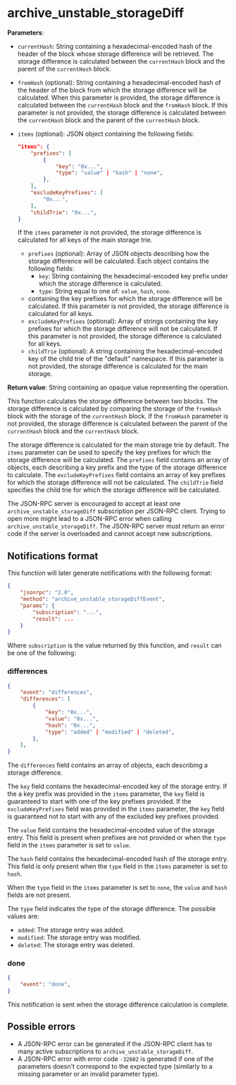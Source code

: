 # archive_unstable_storageDiff

**Parameters**:

- `currentHash`: String containing a hexadecimal-encoded hash of the header of the block whose storage difference will be retrieved. The storage difference is calculated between the `currentHash` block and the parent of the `currentHash` block.

- `fromHash` (optional): String containing a hexadecimal-encoded hash of the header of the block from which the storage difference will be calculated. When this parameter is provided, the storage difference is calculated between the `currentHash` block and the `fromHash` block. If this parameter is not provided, the storage difference is calculated between the `currentHash` block and the parent of the `currentHash` block.

- `items` (optional): JSON object containing the following fields:

    ```json
    "items": {
        "prefixes": [
            {
                "key": "0x...",
                "type": "value" | "hash" | "none",
            },
        ],
        "excludeKeyPrefixes": [
            "0x...",
        ],
        "childTrie": "0x...",
    }
    ```

  If the `items` parameter is not provided, the storage difference is calculated for all keys of the main storage trie.
  - `prefixes` (optional): Array of JSON objects describing how the storage difference will be calculated. Each object contains the following fields:
    - `key`: String containing the hexadecimal-encoded key prefix under which the storage difference is calculated.
    - `type`: String equal to one of: `value`, `hash`, `none`.
  - containing the key prefixes for which the storage difference will be calculated. If this parameter is not provided, the storage difference is calculated for all keys.
  - `excludeKeyPrefixes` (optional): Array of strings containing the key prefixes for which the storage difference will not be calculated. If this parameter is not provided, the storage difference is calculated for all keys.
  - `childTrie` (optional): A string containing the hexadecimal-encoded key of the child trie of the "default" namespace. If this parameter is not provided, the storage difference is calculated for the main storage.

**Return value**: String containing an opaque value representing the operation.

This function calculates the storage difference between two blocks. The storage difference is calculated by comparing the storage of the `fromHash` block with the storage of the `currentHash` block. If the `fromHash` parameter is not provided, the storage difference is calculated between the parent of the `currentHash` block and the `currentHash` block.

The storage difference is calculated for the main storage trie by default. The `items` parameter can be used to specify the key prefixes for which the storage difference will be calculated. The `prefixes` field contains an array of objects, each describing a key prefix and the type of the storage difference to calculate. The `excludeKeyPrefixes` field contains an array of key prefixes for which the storage difference will not be calculated. The `childTrie` field specifies the child trie for which the storage difference will be calculated.

The JSON-RPC server is encouraged to accept at least one `archive_unstable_storageDiff` subscription per JSON-RPC client. Trying to open more might lead to a JSON-RPC error when calling `archive_unstable_storageDiff`. The JSON-RPC server must return an error code if the server is overloaded and cannot accept new subscriptions.

## Notifications format

This function will later generate notifications with the following format:

```json
{
    "jsonrpc": "2.0",
    "method": "archive_unstable_storageDiffEvent",
    "params": {
        "subscription": "...",
        "result": ...
    }
}
```

Where `subscription` is the value returned by this function, and `result` can be one of the following:

### differences

```json
{
    "event": "differences",
    "differences": [
        {
            "key": "0x...",
            "value": "0x...",
            "hash": "0x...",
            "type": "added" | "modified" | "deleted",
        },
    ],
}
```

The `differences` field contains an array of objects, each describing a storage difference.

The `key` field contains the hexadecimal-encoded key of the storage entry. If the a key prefix was provided in the `items` parameter, the `key` field is guaranteed to start with one of the key prefixes provided. If the `excludeKeyPrefixes` field was provided in the `items` parameter, the `key` field is guaranteed not to start with any of the excluded key prefixes provided.

The `value` field contains the hexadecimal-encoded value of the storage entry. This field is present when prefixes are not provided or when the `type` field in the `items` parameter is set to `value`.

The `hash` field contains the hexadecimal-encoded hash of the storage entry. This field is only present when the `type` field in the `items` parameter is set to `hash`.

When the `type` field in the `items` parameter is set to `none`, the `value` and `hash` fields are not present.

The `type` field indicates the type of the storage difference. The possible values are:

- `added`: The storage entry was added.
- `modified`: The storage entry was modified.
- `deleted`: The storage entry was deleted.

### done

```json
{
    "event": "done",
}
```

This notification is sent when the storage difference calculation is complete.

## Possible errors

- A JSON-RPC error can be generated if the JSON-RPC client has to many active subscriptions to `archive_unstable_storageDiff`.
- A JSON-RPC error with error code `-32602` is generated if one of the parameters doesn't correspond to the expected type (similarly to a missing parameter or an invalid parameter type).
